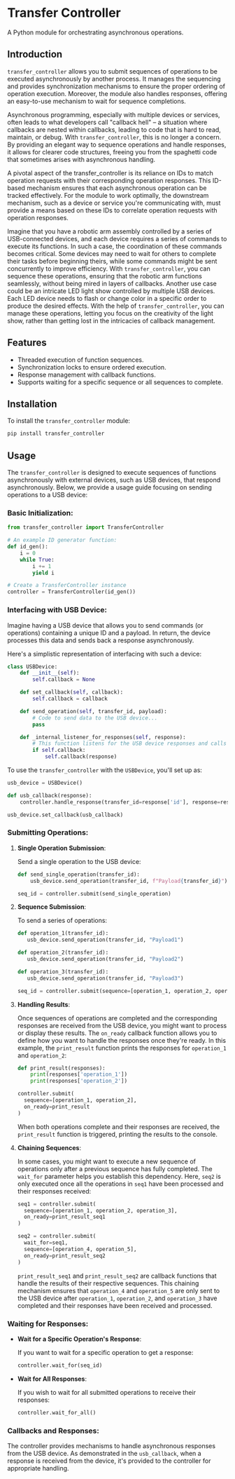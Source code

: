 # Transfer Controller

A Python module for orchestrating asynchronous operations.

## Introduction

`transfer_controller` allows you to submit sequences of operations to be executed asynchronously by another process. It manages the sequencing and provides synchronization mechanisms to ensure the proper ordering of operation execution. Moreover, the module also handles responses, offering an easy-to-use mechanism to wait for sequence completions.

Asynchronous programming, especially with multiple devices or services, often leads to what developers call "callback hell" – a situation where callbacks are nested within callbacks, leading to code that is hard to read, maintain, or debug. With `transfer_controller`, this is no longer a concern. By providing an elegant way to sequence operations and handle responses, it allows for clearer code structures, freeing you from the spaghetti code that sometimes arises with asynchronous handling.

A pivotal aspect of the transfer_controller is its reliance on IDs to match operation requests with their corresponding operation responses. This ID-based mechanism ensures that each asynchronous operation can be tracked effectively. For the module to work optimally, the downstream mechanism, such as a device or service you're communicating with, must provide a means based on these IDs to correlate operation requests with operation responses.

Imagine that you have a robotic arm assembly controlled by a series of USB-connected devices, and each device requires a series of commands to execute its functions. In such a case, the coordination of these commands becomes critical. Some devices may need to wait for others to complete their tasks before beginning theirs, while some commands might be sent concurrently to improve efficiency. With `transfer_controller`, you can sequence these operations, ensuring that the robotic arm functions seamlessly, without being mired in layers of callbacks. Another use case could be an intricate LED light show controlled by multiple USB devices. Each LED device needs to flash or change color in a specific order to produce the desired effects. With the help of `transfer_controller`, you can manage these operations, letting you focus on the creativity of the light show, rather than getting lost in the intricacies of callback management.

## Features

- Threaded execution of function sequences.
- Synchronization locks to ensure ordered execution.
- Response management with callback functions.
- Supports waiting for a specific sequence or all sequences to complete.

## Installation

To install the `transfer_controller` module:

```bash
pip install transfer_controller
```

## Usage

The `transfer_controller` is designed to execute sequences of functions asynchronously with external devices, such as USB devices, that respond asynchronously. Below, we provide a usage guide focusing on sending operations to a USB device:

### Basic Initialization:

```python
from transfer_controller import TransferController

# An example ID generator function:
def id_gen():
    i = 0
    while True:
        i += 1
        yield i

# Create a TransferController instance
controller = TransferController(id_gen())
```

### Interfacing with USB Device:

Imagine having a USB device that allows you to send commands (or operations) containing a unique ID and a payload. In return, the device processes this data and sends back a response asynchronously. 

Here's a simplistic representation of interfacing with such a device:

```python
class USBDevice:
    def __init__(self):
        self.callback = None

    def set_callback(self, callback):
        self.callback = callback

    def send_operation(self, transfer_id, payload):
        # Code to send data to the USB device...
        pass

    def _internal_listener_for_responses(self, response):
        # This function listens for the USB device responses and calls the callback when received
        if self.callback:
            self.callback(response)
```

To use the `transfer_controller` with the `USBDevice`, you'll set up as:

```python
usb_device = USBDevice()

def usb_callback(response):
    controller.handle_response(transfer_id=response['id'], response=response)

usb_device.set_callback(usb_callback)
```

### Submitting Operations:

1. **Single Operation Submission**:

   Send a single operation to the USB device:

   ```python
   def send_single_operation(transfer_id):
       usb_device.send_operation(transfer_id, f"Payload{transfer_id}")

   seq_id = controller.submit(send_single_operation)
   ```

2. **Sequence Submission**:

   To send a series of operations:

   ```python
   def operation_1(transfer_id):
      usb_device.send_operation(transfer_id, "Payload1")

   def operation_2(transfer_id):
      usb_device.send_operation(transfer_id, "Payload2")

   def operation_3(transfer_id):
      usb_device.send_operation(transfer_id, "Payload3")

   seq_id = controller.submit(sequence=[operation_1, operation_2, operation_3])
   ```

3. **Handling Results**:
   
   Once sequences of operations are completed and the corresponding responses are received from the USB device, you might want to process or display these results. The `on_ready` callback function allows you to define how you want to handle the responses once they're ready. In this example, the `print_result` function prints the responses for `operation_1` and `operation_2`:

   ```python
   def print_result(responses):
       print(responses['operation_1'])
       print(responses['operation_2'])

   controller.submit(
     sequence=[operation_1, operation_2],
     on_ready=print_result
   )  
   ```

   When both operations complete and their responses are received, the `print_result` function is triggered, printing the results to the console.

4. **Chaining Sequences**:

   In some cases, you might want to execute a new sequence of operations only after a previous sequence has fully completed. The `wait_for` parameter helps you establish this dependency. Here, `seq2` is only executed once all the operations in `seq1` have been processed and their responses received:

   ```python
   seq1 = controller.submit(
     sequence=[operation_1, operation_2, operation_3],
     on_ready=print_result_seq1
   )

   seq2 = controller.submit(
     wait_for=seq1,
     sequence=[operation_4, operation_5],
     on_ready=print_result_seq2
   )
   ```

   `print_result_seq1` and `print_result_seq2` are callback functions that handle the results of their respective sequences. This chaining mechanism ensures that `operation_4` and `operation_5` are only sent to the USB device after `operation_1`, `operation_2`, and `operation_3` have completed and their responses have been received and processed.

### Waiting for Responses:

- **Wait for a Specific Operation's Response**:

  If you want to wait for a specific operation to get a response:

  ```python
  controller.wait_for(seq_id)
  ```

- **Wait for All Responses**:

  If you wish to wait for all submitted operations to receive their responses:

  ```python
  controller.wait_for_all()
  ```

### Callbacks and Responses:

The controller provides mechanisms to handle asynchronous responses from the USB device. As demonstrated in the `usb_callback`, when a response is received from the device, it's provided to the controller for appropriate handling.

